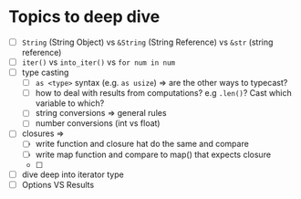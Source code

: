 # Topics to deep dive
- [ ] `String` (String Object) vs `&String` (String Reference) vs `&str` (string reference)
- [ ] `iter()` vs `into_iter()` vs `for num in num`
- [ ] type casting
  - [ ] `as <type>` syntax (e.g. `as usize`) => are the other ways to typecast?
  - [ ] how to deal with results from computations? e.g `.len()`? Cast which variable to which?
  - [ ] string conversions => general rules
  - [ ] number conversions (int vs float)
- [ ] closures => 
  - [ ] write function and closure hat do the same and compare
  - [ ] write map function and compare to map() that expects closure
  - [ ] 
- [ ] dive deep into iterator type
- [ ] Options VS Results